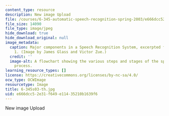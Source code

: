 ```yaml
---
content_type: resource
description: New image Upload
file: /courses/6-345-automatic-speech-recognition-spring-2003/e666dcc52e31f649e11435210b1639f6_6-345s03-th.jpg
file_size: 14090
file_type: image/jpeg
hide_download: true
hide_download_original: null
image_metadata:
  caption: Major components in a Speech Recognition System, excerpted from Lecture
    1. (Image by James Glass and Victor Zue.)
  credit: ''
  image-alt: A flowchart showing the various steps and stages of the speech recognition
    process.
learning_resource_types: []
license: https://creativecommons.org/licenses/by-nc-sa/4.0/
ocw_type: OCWImage
resourcetype: Image
title: 6-345s03-th.jpg
uid: e666dcc5-2e31-f649-e114-35210b1639f6
---
```

New image Upload